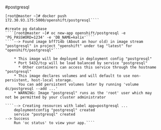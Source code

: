 #postgresql
````[root@master ~]# docker tag sameersbn/postgresql 172.30.93.175:5000/openshift/postgresql
[root@master ~]# docker push 172.30.93.175:5000/openshift/postgresql````

#create pg database  
````[root@master ~]# oc new-app openshift/postgresql -e 'PG_PASSWORD=1234' -e 'DB_NAME=kalix'````
````--> Found image bff714b (About an hour old) in image stream "postgresql" in project "openshift" under tag "latest" for "openshift/postgresql"````

    * This image will be deployed in deployment config "postgresql"
    * Port 5432/tcp will be load balanced by service "postgresql"
      * Other containers can access this service through the hostname "postgresql"
    * This image declares volumes and will default to use non-persistent, host-local storage.
      You can add persistent volumes later by running 'volume dc/postgresql --add ...'
    * WARNING: Image "postgresql" runs as the 'root' user which may not be permitted by your cluster administrator

````--> Creating resources with label app=postgresql ...
    deploymentconfig "postgresql" created
    service "postgresql" created
--> Success
    Run 'oc status' to view your app.````
